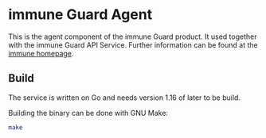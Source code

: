 immune Guard Agent
==================

This is the agent component of the immune Guard product.
It used together with the immune Guard API Service. Further information
can be found at the [immune homepage](https://immu.ne/).

Build
-----
The service is written on Go and needs version 1.16 of later to be build.

Building the binary can be done with GNU Make:

```bash
make
```
